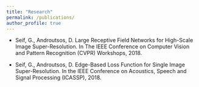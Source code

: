 ```yaml
---
title: "Research"
permalink: /publications/
author_profile: true
---
```


* Seif, G., Androutsos, D. Large Receptive Field Networks for High-Scale Image Super-Resolution. In The IEEE Conference on Computer Vision and Pattern Recognition (CVPR) Workshops, 2018.

* Seif, G., Androutsos, D. Edge-Based Loss Function for Single Image Super-Resolution. In the IEEE
 Conference on Acoustics, Speech and Signal Processing (ICASSP), 2018.
